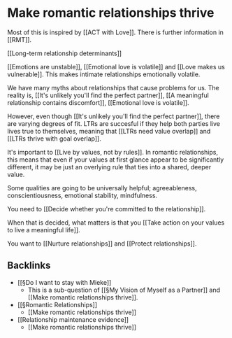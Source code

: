 # Make romantic relationships thrive
Most of this is inspired by [[ACT with Love]]. There is further information in [[RMT]].

[[Long-term relationship determinants]]

[[Emotions are unstable]], [[Emotional love is volatile]] and [[Love makes us vulnerable]]. This makes intimate relationships emotionally volatile.

We have many myths about relationships that cause problems for us. The reality is, [[It's unlikely you'll find the perfect partner]], [[A meaningful relationship contains discomfort]], [[Emotional love is volatile]].

However, even though [[It's unlikely you'll find the perfect partner]], there are varying degrees of fit. LTRs are succesful if they help both parties live lives true to themselves, meaning that [[LTRs need value overlap]] and [[LTRs thrive with goal overlap]].

It's important to [[Live by values, not by rules]]. In romantic relationships, this means that even if your values at first glance appear to be significantly different, it may be just an overlying rule that ties into a shared, deeper value.

Some qualities are going to be universally helpful; agreeableness, conscientiousness, emotional stability, mindfulness.

You need to [[Decide whether you're committed to the relationship]].

When that is decided, what matters is that you [[Take action on your values to live a meaningful life]].

You want to [[Nurture relationships]] and [[Protect relationships]].

## Backlinks
* [[§Do I want to stay with Mieke]]
	* This is a sub-question of [[§My Vision of Myself as a Partner]] and [[Make romantic relationships thrive]]. 
* [[§Romantic Relationships]]
	* [[Make romantic relationships thrive]]
* [[Relationship maintenance evidence]]
	* [[Make romantic relationships thrive]]

<!-- {BearID:EA1612A3-87FB-4457-8F1E-B55ABFC3CC10-15756-000013040AA0B301} -->
